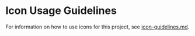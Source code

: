 # Icon Usage Guidelines

For information on how to use icons for this project, see [icon-guidelines.md](../../docs/Icon-guidelines.md).
